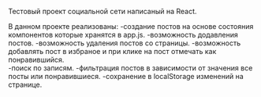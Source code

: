 Тестовый проект социальной сети написаный на React.

В данном проекте реализованы:
    -создание постов на основе состояния компонентов которые хранятся в app.js.
    -возможность додавления постов.
    -возможность удаления постов со страницы.
    -возможность добавлять пост в избраное и при клике на пост отмечать как понравившийся.  
    -поиск по записям.
    -фильтрация постов в зависимости от значения все посты или понравившиеся.
    -сохранение в localStorage изменений на странице.
